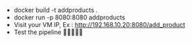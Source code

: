 - docker build -t addproducts .
- docker run -p 8080:8080 addproducts
- Visit your VM IP, Ex : http://192.168.10.20:8080/add_product
- Test the pipeline 💚💚💚💚💚